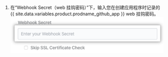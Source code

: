 1. 在“Webhook Secret（web 挂钩密码）”下，输入您在创建应用程序时记录的 {{ site.data.variables.product.prodname_github_app }} web 挂钩密码。 ![Web 挂钩密码字段](/assets/images/help/insights/webhook-secret.png)
